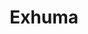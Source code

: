 ---
title: "Exhuma"
year: 2024
rating: 3
stars: "★★★"
liked: false
rewatched: false
permalink: "exhuma"
watched_on: 2025-01-18
---